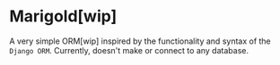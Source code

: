 # Marigold[wip]

A very simple ORM[wip] inspired by the functionality and syntax of the `Django ORM`. Currently, doesn't make or connect
to any database.

